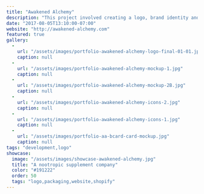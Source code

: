 ```yaml
---
title: "Awakened Alchemy"
description: "This project involved creating a logo, brand identity and packaging design for a unique nutraceutical company. I also designed and built a custom Shopify store that allows the client to easily expand their product offerings in the future.  "
date: "2017-08-05T13:10:00-07:00"
website: "http://awakened-alchemy.com"
featured: true
gallery:
  -
    url: "/assets/images/portfolio-awakened-alchemy-logo-final-01-01.jpg"
    caption: null
  -
    url: "/assets/images/portfolio-awakened-alchemy-mockup-1.jpg"
    caption: null
  -
    url: "/assets/images/portfolio-awakened-alchemy-mockup-2B.jpg"
    caption: null
  -
    url: "/assets/images/portfolio-awakened-alchemy-icons-2.jpg"
    caption: null
  -
    url: "/assets/images/portfolio-awakened-alchemy-icons-1.jpg"
    caption: null
  -
    url: "/assets/images/portfolio-aa-bcard-card-mockup.jpg"
    caption: null
tags: "development,logo"
showcase:
  image: "/assets/images/showcase-awakened-alchemy.jpg"
  title: "A nootropic supplement company"
  color: "#191222"
  order: 50
  tags: "logo,packaging,website,shopify"
---
```

